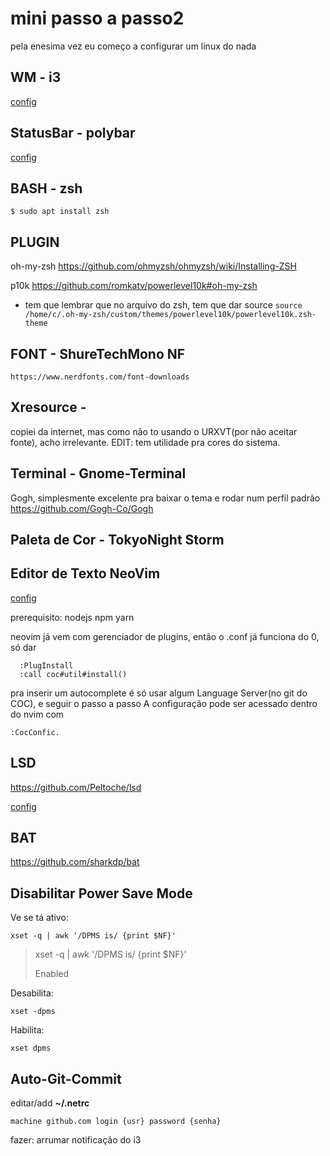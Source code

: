 # mini passo a passo2

pela enesima vez eu começo a configurar um linux do nada

## WM - i3

[config](https://github.com/3rdglaz/dotfiles/blob/master/.config/i3/config)
  
## StatusBar - polybar

[config](https://github.com/3rdglaz/dotfiles/blob/master/.config/polybar/config)

## BASH - zsh

	$ sudo apt install zsh

## PLUGIN

oh-my-zsh
https://github.com/ohmyzsh/ohmyzsh/wiki/Installing-ZSH

p10k
https://github.com/romkatv/powerlevel10k#oh-my-zsh

- tem que lembrar que no arquivo do zsh, tem que dar source
	`source /home/c/.oh-my-zsh/custom/themes/powerlevel10k/powerlevel10k.zsh-theme`

## FONT - ShureTechMono NF
	https://www.nerdfonts.com/font-downloads

## Xresource - 

copiei da internet, mas como não to usando o URXVT(por não aceitar fonte), acho irrelevante. EDIT: tem utilidade pra cores do sistema.

## Terminal - Gnome-Terminal

Gogh, simplesmente excelente pra baixar o tema e rodar num perfil padrão
https://github.com/Gogh-Co/Gogh

## Paleta de Cor - TokyoNight Storm

## Editor de Texto NeoVim

[config](https://github.com/3rdglaz/dotfiles/blob/master/.config/nvim/init.vim)

prerequisito: nodejs npm yarn

neovim já vem com gerenciador de plugins, então o .conf já funciona do 0, só dar

```
  :PlugInstall
  :call coc#util#install()
```

pra inserir um autocomplete é só usar algum Language Server(no git do COC), e seguir o passo a passo
A configuração pode ser acessado dentro do nvim com 

```
:CocConfic.
```

## LSD

https://github.com/Peltoche/lsd

[config](https://github.com/3rdglaz/dotfiles/blob/master/.config/lsd/config.yaml)

## BAT

https://github.com/sharkdp/bat

## Disabilitar Power Save Mode

Ve se tá ativo:

```
xset -q | awk '/DPMS is/ {print $NF}'
```


> xset -q | awk '/DPMS is/ {print $NF}'
> 
> Enabled

Desabilita:

```
xset -dpms
```

Habilita:

```
xset dpms
```
## Auto-Git-Commit

editar/add **~/.netrc**

```
machine github.com login {usr} password {senha}
```

fazer:
arrumar notificação do i3

